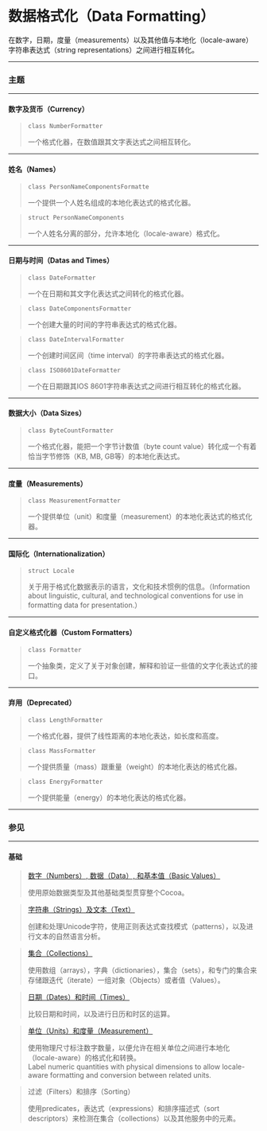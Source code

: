 # 数据格式化（Data Formatting）

在数字，日期，度量（measurements）以及其他值与本地化（locale-aware）字符串表达式（string representations）之间进行相互转化。

---

### 主题

---

#### 数字及货币（Currency）

> ```
> class NumberFormatter
> ```
> 一个格式化器，在数值跟其文字表达式之间相互转化。

---

#### 姓名（Names）

> ```
> class PersonNameComponentsFormatte
> ```
> 一个提供一个人姓名组成的本地化表达式的格式化器。

> ```
> struct PersonNameComponents
> ```
> 一个人姓名分离的部分，允许本地化（locale-aware）格式化。

---

#### 日期与时间（Datas and Times）

> ```
> class DateFormatter
> ```
> 一个在日期和其文字化表达式之间转化的格式化器。

> ```
> class DateComponentsFormatter
> ```
> 一个创建大量的时间的字符串表达式的格式化器。

> ```
> class DateIntervalFormatter
> ```
> 一个创建时间区间（time interval）的字符串表达式的格式化器。

> ```
> class ISO8601DateFormatter
> ```
> 一个在日期跟其IOS 8601字符串表达式之间进行相互转化的格式化器。

---

#### 数据大小（Data Sizes）

> ```
> class ByteCountFormatter
> ```
> 一个格式化器，能把一个字节计数值（byte count value）转化成一个有着恰当字节修饰（KB, MB, GB等）的本地化表达式。

---

#### 度量（Measurements）

> ```
> class MeasurementFormatter
> ```
> 一个提供单位（unit）和度量（measurement）的本地化表达式的格式化器。

---

#### 国际化（Internationalization）

> ```
> struct Locale
> ```
> 关于用于格式化数据表示的语言，文化和技术惯例的信息。（Information about linguistic, cultural, and technological conventions for use in formatting data for presentation.）

---

#### 自定义格式化器（Custom Formatters）

> ```
> class Formatter
> ```
> 一个抽象类，定义了关于对象创建，解释和验证一些值的文字化表达式的接口。

---

#### 弃用（Deprecated）

> ```
> class LengthFormatter
> ```
> 一个格式化器，提供了线性距离的本地化表达，如长度和高度。

> ```
> class MassFormatter
> ```
> 一个提供质量（mass）跟重量（weight）的本地化表达的格式化器。

> ```
> class EnergyFormatter
> ```
> 一个提供能量（energy）的本地化表达的格式化器。

---

### 参见

---

#### 基础

> [数字（Numbers）, 数据（Data）, 和基本值（Basic Values）](/foundation/numbers_data_and_basic_values.md)
>
> 使用原始数据类型及其他基础类型贯穿整个Cocoa。

> [字符串（Strings）及文本（Text）](/foundation/strings_and_text.md)
>
> 创建和处理Unicode字符，使用正则表达式查找模式（patterns），以及进行文本的自然语言分析。

> [集合（Collections）](/foundation/collections.md)
>
> 使用数组（arrays），字典（dictionaries），集合（sets），和专门的集合来存储跟迭代（iterate）一组对象（Objects）或者值（Values）。

> [日期（Dates）和时间（Times）](/foundation/dates_and_times.md)
>
> 比较日期和时间，以及进行日历和时区的运算。

> [单位（Units）和度量（Measurement）](/foundation/units_and_measurement.md)
>
> 使用物理尺寸标注数字数量，以便允许在相关单位之间进行本地化（locale-aware）的格式化和转换。  
> Label numeric quantities with physical dimensions to allow locale-aware formatting and conversion between related units.

> 过滤（Filters）和排序（Sorting）
>
> 使用predicates，表达式（expressions）和排序描述式（sort descriptors）来检测在集合（collections）以及其他服务中的元素。
